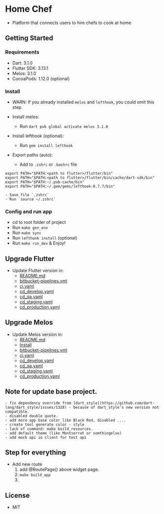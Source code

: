 # Home Chef
 - Platform that connects users to hire chefs to cook at home
## Getting Started

### Requirements
- Dart: 3.1.0
- Flutter SDK: 3.13.1
- Melos: 3.1.0
- CocoaPods: 1.12.0 (optional)
### Install
- WARN: If you already installed `melos` and `lefthook`, you could omit this step.

- Install melos:
    - Run `dart pub global activate melos 3.1.0`

- Install lefthook (optional):
    - Run `gem install lefthook`

- Export paths (auto):
    - Add to `.zshrc` or `.bashrc` file
```    
export PATH="$PATH:<path to flutter>/flutter/bin"
export PATH="$PATH:<path to flutter>/flutter/bin/cache/dart-sdk/bin"
export PATH="$PATH:~/.pub-cache/bin"
export PATH="$PATH:~/.gem/gems/lefthook-0.7.7/bin"
```
    - Save file `.zshrc`
    - Run `source ~/.zshrc`

### Config and run app

- cd to root folder of project
- Run `make gen_env`
- Run `make sync`
- Run `lefthook install` (optional)
- Run `make run_dev` & Enjoy!

## Upgrade Flutter
- Update Flutter version in:
    - [README.md](#requirements)
    - [bitbucket-pipelines.yml](bitbucket-pipelines.yml)
    - [ci.yaml](.github/workflows/ci.yaml)
    - [cd_develop.yaml](.github/workflows/cd_develop.yaml)
    - [cd_qa.yaml](.github/workflows/cd_qa.yaml)
    - [cd_staging.yaml](.github/workflows/cd_staging.yaml)
    - [cd_production.yaml](.github/workflows/cd_production.yaml)

## Upgrade Melos
- Update Melos version in:
    - [README.md](#requirements)
    - [Install](#install)
    - [bitbucket-pipelines.yml](bitbucket-pipelines.yml)
    - [ci.yaml](.github/workflows/ci.yaml)
    - [cd_develop.yaml](.github/workflows/cd_develop.yaml)
    - [cd_qa.yaml](.github/workflows/cd_qa.yaml)
    - [cd_staging.yaml](.github/workflows/cd_staging.yaml)
    - [cd_production.yaml](.github/workflows/cd_production.yaml)

## Note for update base project.
    - fix dependency override from [dart_style](https://github.com/dart-lang/dart_style/issues/1328) - because of dart_style's new version not compatible.
    - disabled double quote.
    - add more app base color like Black Red, disabled ....
    - create tool generate color - style
    - lack of command: make build_resources.
    - add default theme (like Montserrat or somthingelse)
    - add mock api io client for test api

## Step for everything
- Add new route
    1. add @RoutePage() above widget page.
    2. `make build_app`
    3. 

## License
- MIT
